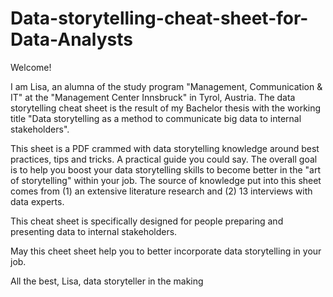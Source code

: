 # Data-storytelling-cheat-sheet-for-Data-Analysts

Welcome!

I am Lisa, an alumna of the study program "Management, Communication & IT" at the "Management Center Innsbruck" in Tyrol, Austria.
The data storytelling cheat sheet is the result of my Bachelor thesis with the working title
"Data storytelling as a method to communicate big data to internal stakeholders".

This sheet is a PDF crammed with data storytelling knowledge around best practices, tips and tricks. A practical guide you could say.
The overall goal is to help you boost your data storytelling skills to become better in the "art of storytelling" within your job.
The source of knowledge put into this sheet comes from (1) an extensive literature research and (2) 13 interviews with data experts.

This cheat sheet is specifically designed for people preparing and presenting data to internal stakeholders.

May this cheet sheet help you to better incorporate data storytelling in your job.

All the best,
Lisa, data storyteller in the making
